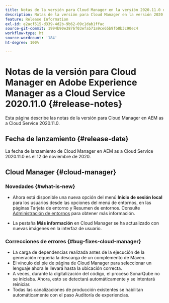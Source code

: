 ```yaml
---
title: Notas de la versión para Cloud Manager en la versión 2020.11.0 de AEM as a Cloud Service
description: Notas de la versión para Cloud Manager en la versión 2020.11.0 de AEM as a Cloud Service
feature: Release Information
exl-id: e2acf515-d339-4d2b-9b62-09c1dab1ffac
source-git-commit: 1994b90e3876f03efa571a9ce65b9fb8b3c90ec4
workflow-type: ht
source-wordcount: '184'
ht-degree: 100%

---
```


# Notas de la versión para Cloud Manager en Adobe Experience Manager as a Cloud Service 2020.11.0 {#release-notes}

Esta página describe las notas de la versión para Cloud Manager en AEM as a Cloud Service 2020.11.0.

## Fecha de lanzamiento {#release-date}

La fecha de lanzamiento de Cloud Manager en AEM as a Cloud Service 2020.11.0 es el 12 de noviembre de 2020.

## Cloud Manager {#cloud-manager}

### Novedades {#what-is-new}

* Ahora está disponible una nueva opción del menú **Inicio de sesión local** para los usuarios desde las opciones del menú de entornos, en las páginas Tarjeta de entorno y Resumen de entornos.
Consulte [Administración de entornos](/help/implementing/cloud-manager/manage-environments.md#login-locally) para obtener más información.

* La pestaña **Más información** en Cloud Manager se ha actualizado con nuevas imágenes en la interfaz de usuario.

### Correcciones de errores {#bug-fixes-cloud-manager}

* La carga de dependencias realizada antes de la ejecución de la generación requería la descarga de un complemento de Maven.
* El vínculo del pie de página de Cloud Manager para seleccionar un lenguaje ahora le llevará hasta la ubicación correcta.
* A veces, durante la digitalización del código, el proceso SonarQube no se iniciaba. Ahora, esto se detectará automáticamente y se intentará reiniciar.
* Todas las canalizaciones de producción existentes se habilitan automáticamente con el paso Auditoría de experiencias.
